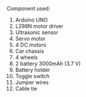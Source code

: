 Component used:
1. Arduino UNO
2. L298N motor driver 
3. Ultrasonic sensor
4. Servo motor
5. 4 DC motors
6. Car chassis
7. 4 wheels
8. 2 battery 3000mAh (3.7 V)
9. Battery holder
10. Toggle switch 
11. Jumper wires
12. Cable tie
